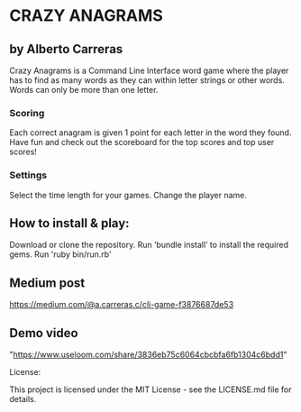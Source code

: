 # CRAZY ANAGRAMS
## by Alberto Carreras

Crazy Anagrams is a Command Line Interface word game where the player has to find as many words as they can within letter strings or other words. Words can only be more than one letter.

### Scoring
Each correct anagram is given 1 point for each letter in the word they found.
Have fun and check out the scoreboard for the top scores and top user scores!

### Settings
Select the time length for your games.
Change the player name.

## How to install & play:

Download or clone the repository.
Run ‘bundle install’ to install the required gems.
Run 'ruby bin/run.rb'

## Medium post
https://medium.com/@a.carreras.c/cli-game-f3876687de53

## Demo video
"https://www.useloom.com/share/3836eb75c6064cbcbfa6fb1304c6bdd1"


License:

This project is licensed under the MIT License - see the LICENSE.md file for details.
